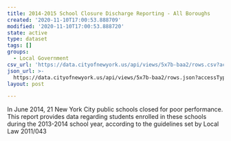 ```yaml
---
title: 2014-2015 School Closure Discharge Reporting - All Boroughs
created: '2020-11-10T17:00:53.888709'
modified: '2020-11-10T17:00:53.888720'
state: active
type: dataset
tags: []
groups:
  - Local Government
csv_url: 'https://data.cityofnewyork.us/api/views/5x7b-baa2/rows.csv?accessType=DOWNLOAD'
json_url: >-
  https://data.cityofnewyork.us/api/views/5x7b-baa2/rows.json?accessType=DOWNLOAD
layout: post

---
```

In June 2014, 21 New York City public schools closed for poor performance.  This report provides data regarding students enrolled in these schools during the 2013-2014 school year, according to the guidelines set by Local Law 2011/043
